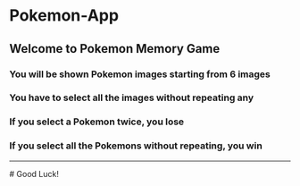 # Pokemon-App
## Welcome to Pokemon Memory Game
### You will be shown Pokemon images starting from 6 images
### You have to select all the images without repeating any
### If you select a Pokemon twice, you lose
### If you select all the Pokemons without repeating, you win
<hr>
# Good Luck!